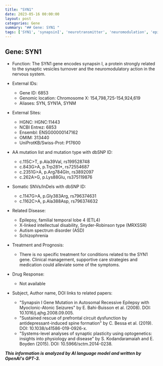 ```yaml
---
title: "SYN1"
date: 2023-05-16 00:00:00
layout: post
categories: Gene
summary: "## Gene: SYN1 "
tags: ['SYN1', 'synapsinI', 'neurotransmitter', 'neuromodulation', 'epilepsy', 'intellectualdisability', 'autismspectrumdisorder', 'schizophrenia']
---
```


## Gene: SYN1 

- Function: The SYN1 gene encodes synapsin I, a protein strongly related to the synaptic vesicles turnover and the neuromodulatory action in the nervous system.

- External IDs: 
    - Gene ID: 6853
    - Genomic location: Chromosome X: 154,798,725-154,924,619
    - Aliases: SYN, SYN1A, SYNM

- External Sites:
    - HGNC: HGNC:11443
    - NCBI Entrez: 6853
    - Ensembl: ENSG00000147162
    - OMIM: 313440
    - UniProtKB/Swiss-Prot: P17600

- AA mutation list and mutation type with dbSNP ID:
    - c.115C>T, p.Ala39Val, rs199528748
    - c.843G>A, p.Trp281*, rs72554687
    - c.2351G>A, p.Arg784Gln, rs3892097
    - c.262A>G, p.Lys88Glu, rs375119876

- Somatic SNVs/InDels with dbSNP ID:
    - c.1147G>A, p.Gly383Arg, rs796374631
    - c.1162C>A, p.Ala388Asp, rs796374632

- Related Disease: 
    - Epilepsy, familial temporal lobe 4 (ETL4)
    - X-linked intellectual disability, Snyder-Robinson type (MRXSSR)
    - Autism spectrum disorder (ASD)
    - Schizophrenia

- Treatment and Prognosis: 
    - There is no specific treatment for conditions related to the SYN1 gene. Clinical management, supportive care strategies and medication could alleviate some of the symptoms.

- Drug Response: 
    - Not available

- Subject, Author name, DOI links to related papers:
    - "Synapsin I Gene Mutation in Autosomal Recessive Epilepsy with Myoclonic-Atonic Seizures" by E. Bahi-Buisson et al. (2008). DOI:  10.1016/j.ajhg.2008.09.005.
    - "Sustained rescue of prefrontal circuit dysfunction by antidepressant-induced spine formation" by C. Bessa et al. (2019). DOI: 10.1038/s41586-019-0926-x.
    - "Systems-level analyses of synaptic plasticity using optogenetics: insights into physiology and disease" by S. Kodandaramaiah and E. Boyden (2015). DOI: 10.5966/sctm.2014-0238.

**_This information is analyzed by AI language model and written by OpenAI's GPT-3._**